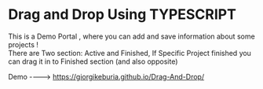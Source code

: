 <h1>Drag and Drop Using TYPESCRIPT</h1>

<p>This is a Demo Portal , where you can add and save information about some projects !<br> There are Two section: Active and Finished, If Specific Project finished you can drag it in to Finished section (and also opposite)</p>

Demo  ---->  https://giorgikeburia.github.io/Drag-And-Drop/
